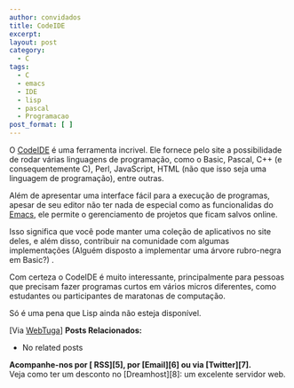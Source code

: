 ```yaml
---
author: convidados
title: CodeIDE
excerpt:
layout: post
category:
  - C
tags:
  - C
  - emacs
  - IDE
  - lisp
  - pascal
  - Programacao
post_format: [ ]
---
```

O [CodeIDE][1] é uma ferramenta incrivel. Ele fornece pelo site a possibilidade de rodar várias linguagens de programação, como o Basic, Pascal, C++ (e consequentemente C), Perl, JavaScript, HTML (não que isso seja uma linguagem de programação), entre outras.

Além de apresentar uma interface fácil para a execução de programas, apesar de seu editor não ter nada de especial como as funcionalidas do [Emacs][2], ele permite o gerenciamento de projetos que ficam salvos online.

Isso significa que você pode manter uma coleção de aplicativos no site deles, e além disso, contribuir na comunidade com algumas implementações (Alguém disposto a implementar uma árvore rubro-negra em Basic?) .

Com certeza o CodeIDE é muito interessante, principalmente para pessoas que precisam fazer programas curtos em vários micros diferentes, como estudantes ou participantes de maratonas de computação.

Só é uma pena que Lisp ainda não esteja disponível.

[Via [WebTuga][3]] 
**Posts Relacionados:** 
*   No related posts









**Acompanhe-nos por [ RSS][5], por [Email][6] ou via [Twitter][7].**  
Veja como ter um desconto no [Dreamhost][8]: um excelente servidor web.

 [1]: http://www.codeide.com/ "CodeIDE"
 [2]: http://en.wikipedia.org/wiki/Emacs "Emacs na Wikipedia"
 [3]: http://www.webtuga.com/2007/03/05/programacao/codeide-programar-online.php/ " CodeIDE - Programar Online"
 [4]: https://twitter.com/share





